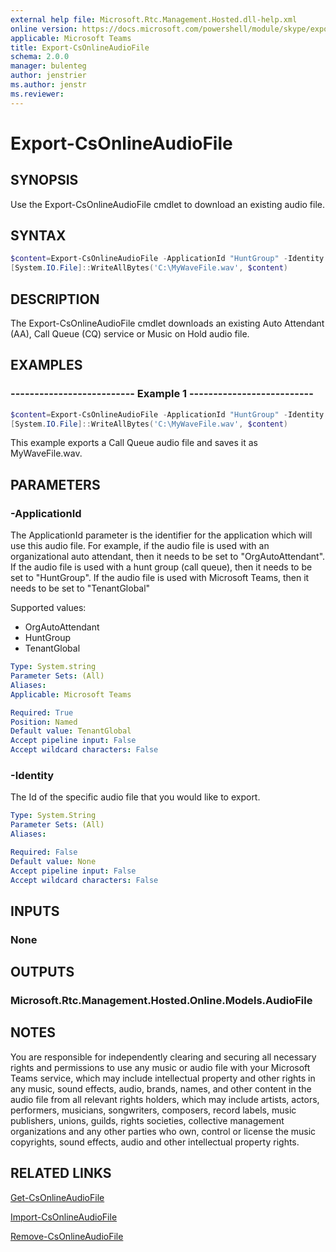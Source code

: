 ```yaml
---
external help file: Microsoft.Rtc.Management.Hosted.dll-help.xml
online version: https://docs.microsoft.com/powershell/module/skype/export-csonlineaudiofile
applicable: Microsoft Teams
title: Export-CsOnlineAudioFile
schema: 2.0.0
manager: bulenteg
author: jenstrier
ms.author: jenstr
ms.reviewer:
---
```


# Export-CsOnlineAudioFile

## SYNOPSIS
Use the Export-CsOnlineAudioFile cmdlet to download an existing audio file.

## SYNTAX

```powershell
$content=Export-CsOnlineAudioFile -ApplicationId "HuntGroup" -Identity 57f800408f8848548dd1fbc18073fe46
[System.IO.File]::WriteAllBytes('C:\MyWaveFile.wav', $content)
```

## DESCRIPTION
The Export-CsOnlineAudioFile cmdlet downloads an existing Auto Attendant (AA), Call Queue (CQ) service or Music on Hold audio file.


## EXAMPLES

### -------------------------- Example 1 --------------------------
```powershell
$content=Export-CsOnlineAudioFile -ApplicationId "HuntGroup" -Identity 57f800408f8848548dd1fbc18073fe46
[System.IO.File]::WriteAllBytes('C:\MyWaveFile.wav', $content)
```

This example exports a Call Queue audio file and saves it as MyWaveFile.wav.

## PARAMETERS

### -ApplicationId
The ApplicationId parameter is the identifier for the application which will use this audio file. For example, if the audio file is used with an organizational auto attendant, then it needs to be set to "OrgAutoAttendant". If the audio file is used with a hunt group (call queue), then it needs to be set to "HuntGroup". If the audio file is used with Microsoft Teams, then it needs to be set to "TenantGlobal"

Supported values:

- OrgAutoAttendant
- HuntGroup
- TenantGlobal

```yaml
Type: System.string
Parameter Sets: (All)
Aliases:
Applicable: Microsoft Teams

Required: True
Position: Named
Default value: TenantGlobal
Accept pipeline input: False
Accept wildcard characters: False
```

### -Identity
The Id of the specific audio file that you would like to export.


```yaml
Type: System.String
Parameter Sets: (All)
Aliases:

Required: False
Default value: None
Accept pipeline input: False
Accept wildcard characters: False
```

## INPUTS

### None

## OUTPUTS

### Microsoft.Rtc.Management.Hosted.Online.Models.AudioFile

## NOTES
You are responsible for independently clearing and securing all necessary rights and permissions to use any music or audio file with your Microsoft Teams service, which may include intellectual property and other rights in any music, sound effects, audio, brands, names, and other content in the audio file from all relevant rights holders, which may include artists, actors, performers, musicians, songwriters, composers, record labels, music publishers, unions, guilds, rights societies, collective management organizations and any other parties who own, control or license the music copyrights, sound effects, audio and other intellectual property rights.

## RELATED LINKS
[Get-CsOnlineAudioFile](Get-CsOnlineAudioFile.md)

[Import-CsOnlineAudioFile](Import-CsOnlineAudioFile.md)

[Remove-CsOnlineAudioFile](Remove-CsOnlineAudioFile.md)
